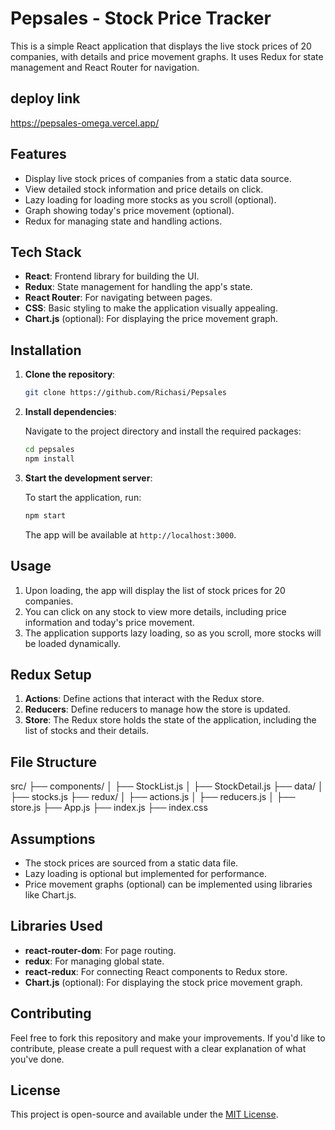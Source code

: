 # Pepsales - Stock Price Tracker

This is a simple React application that displays the live stock prices of 20 companies, with details and price movement graphs. It uses Redux for state management and React Router for navigation.
## deploy link
https://pepsales-omega.vercel.app/

## Features

- Display live stock prices of companies from a static data source.
- View detailed stock information and price details on click.
- Lazy loading for loading more stocks as you scroll (optional).
- Graph showing today's price movement (optional).
- Redux for managing state and handling actions.

## Tech Stack

- **React**: Frontend library for building the UI.
- **Redux**: State management for handling the app's state.
- **React Router**: For navigating between pages.
- **CSS**: Basic styling to make the application visually appealing.
- **Chart.js** (optional): For displaying the price movement graph.

## Installation

1. **Clone the repository**:

    ```bash
    git clone https://github.com/Richasi/Pepsales
    ```

2. **Install dependencies**:

    Navigate to the project directory and install the required packages:

    ```bash
    cd pepsales
    npm install
    ```

3. **Start the development server**:

    To start the application, run:

    ```bash
    npm start
    ```

    The app will be available at `http://localhost:3000`.

## Usage

1. Upon loading, the app will display the list of stock prices for 20 companies.
2. You can click on any stock to view more details, including price information and today's price movement.
3. The application supports lazy loading, so as you scroll, more stocks will be loaded dynamically.

## Redux Setup

1. **Actions**: Define actions that interact with the Redux store.
2. **Reducers**: Define reducers to manage how the store is updated.
3. **Store**: The Redux store holds the state of the application, including the list of stocks and their details.

## File Structure

src/
 ├── components/ │ ├── StockList.js │ ├──   StockDetail.js 
 ├── data/ │ ├── stocks.js ├── redux/ │ ├── actions.js │ ├── reducers.js │ ├── store.js ├── App.js ├── index.js ├── index.css

 
## Assumptions

- The stock prices are sourced from a static data file.
- Lazy loading is optional but implemented for performance.
- Price movement graphs (optional) can be implemented using libraries like Chart.js.

## Libraries Used

- **react-router-dom**: For page routing.
- **redux**: For managing global state.
- **react-redux**: For connecting React components to Redux store.
- **Chart.js** (optional): For displaying the stock price movement graph.

## Contributing

Feel free to fork this repository and make your improvements. If you'd like to contribute, please create a pull request with a clear explanation of what you've done.

## License

This project is open-source and available under the [MIT License](LICENSE).
